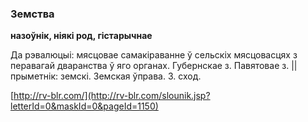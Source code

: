 ### Земства
**назоўнік, ніякі род, гістарычнае**

Да рэвалюцыі: мясцовае самакіраванне ў сельскіх мясцовасцях з перавагай дваранства ў яго органах. Губернскае з. Павятовае з. || прыметнік: земскі. Земская ўправа. З. сход.

<a rel="author">[http://rv-blr.com/](http://rv-blr.com/slounik.jsp?letterId=0&maskId=0&pageId=1150)</a>
